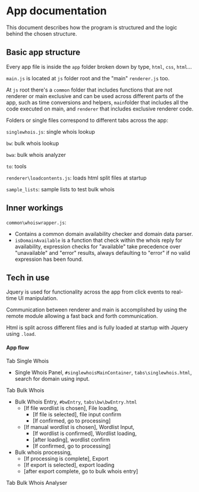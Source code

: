 # App documentation

This document describes how the program is structured and the logic behind the chosen structure.

## Basic app structure

Every app file is inside the `app` folder broken down by type, `html`, `css`, `html`...

`main.js` is located at `js` folder root and the "main" `renderer.js` too.

At `js` root there's a `common` folder that includes functions that are not renderer or main exclusive and can be used across different parts of the app, such as time conversions and helpers, `main`folder that includes all the code executed on main, and `renderer` that includes exclusive renderer code.

Folders or single files correspond to different tabs across the app:

`singlewhois.js`: single whois lookup

`bw`: bulk whois lookup

`bwa`: bulk whois analyzer

`to`: tools

`renderer\loadcontents.js`: loads html split files at startup

`sample_lists`: sample lists to test bulk whois

## Inner workings

`common\whoiswrapper.js`:

- Contains a common domain availability checker and domain data parser.
- `isDomainAvailable` is a function that check within the whois reply for availability, expression checks for "available" take precedence over "unavailable" and "error" results, always defaulting to "error" if no valid expression has been found.

## Tech in use

Jquery is used for functionality across the app from click events to real-time UI manipulation.

Communication between renderer and main is accomplished by using the remote module allowing a fast back and forth communication.

Html is split across different files and is fully loaded at startup with Jquery using `.load`.

#### App flow

Tab Single Whois

- Single Whois Panel, `#singlewhoisMainContainer`, `tabs\singlewhois.html`, search for domain using input.

Tab Bulk Whois

 - Bulk Whois Entry, `#bwEntry`, `tabs\bw\bwEntry.html`
    - [If file wordlist is chosen], File loading,
      	- [If file is selected], file input confirm
      	- [If confirmed, go to processing]
    - [If manual wordlist is chosen], Wordlist Input,
      	- [If wordlist is confirmed], Wordlist loading, 
      	- [after loading], wordlist confirm
      	- [If confirmed, go to processing]
- Bulk whois processing,
  - [If processing is complete], Export
  - [If export is selected], export loading
  - [after export complete, go to bulk whois entry]

Tab Bulk Whois Analyser
